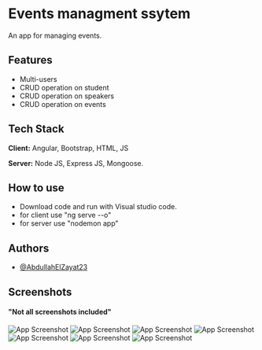 
# Events managment ssytem

An app for managing events.



## Features

- Multi-users
- CRUD operation on student
- CRUD operation on speakers
- CRUD operation on events




## Tech Stack

**Client:** Angular, Bootstrap, HTML, JS

**Server:** Node JS, Express JS, Mongoose.


## How to use

- Download code and run with Visual studio code.
- for client use "ng serve --o"
- for server use "nodemon app"



## Authors

- [@AbdullahElZayat23](https://github.com/AbdullahElZayat23)


## Screenshots
#### "Not all screenshots included"
![App Screenshot](https://imgur.com/EkmfHnn.png)
![App Screenshot](https://imgur.com/sJHNvvD.png)
![App Screenshot](https://imgur.com/hCf0lEX.png)
![App Screenshot](https://imgur.com/YUyz7a7.png)
![App Screenshot](https://imgur.com/owIx0c6.png)
![App Screenshot](https://imgur.com/79Qb5pj.png)
![App Screenshot](https://imgur.com/qpQwBMn.png)





